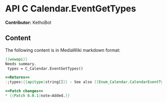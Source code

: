# API C Calendar.EventGetTypes

**Contributor:** KethoBot

## Content

The following content is in MediaWiki markdown format:

```mediawiki
{{wowapi}}
Needs summary.
 types = C_Calendar.EventGetTypes()

==Returns==
:;types:{{apitype|string[]}} - See also [[Enum_Calendar.CalendarEventType|Enum.CalendarEventType]]

==Patch changes==
* {{Patch 8.0.1|note=Added.}}
```